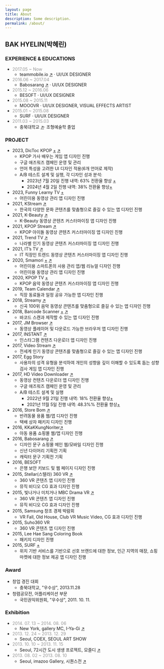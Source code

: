 ```yaml
---
layout: page
title: About
description: Some description.
permalink: /about/
---
```


<!-- <img itemprop="image" class="img-rounded" src="#" alt="jamy"> -->
## BAK HYELIN(박혜린) 

### EXPERIENCE & EDUCATIONS
+ <span style="color: #969696;"> 2017.05 ~ Now </span>
  + teammobile.io <a href="https://www.teammobile.io/" target="_blank">↗</a> · UI/UX DESIGNER
+ <span style="color: #969696;">2016.06 ~ 2017.04</span>
  + Babosarang <a href="http://www.babosarang.co.kr/" target="_blank">↗</a> · UI/UX DESIGNER
+ <span style="color: #969696;">2015.12 ~ 2016.06</span>
  + BESOFT · UI/UX DESIGNER
+ <span style="color: #969696;">2015.08 ~ 2015.11</span>
  + MOOOVR · UI/UX DESIGNER, VISUAL EFFECTS ARTIST
+ <span style="color: #969696;">2015.01 ~ 2015.08</span>
  + SURF · UI/UX DESIGNER
+ <span style="color: #969696;">2011.03 ~ 2015.03</span>
  + 충북대학교 <a href="https://www.cbnu.ac.kr/www/index.do" target="_blank">↗</a>· 조형예술학 졸업

### PROJECT 
+ 2023, DicToc KPOP [+](https://crazyjamy.github.io/kpoplyricsgame/) <a href="https://play.google.com/store/search?q=dictoc&c=apps" target="_blank">↗</a>
  + KPOP 가사 배우는 게임 앱 디자인 진행
  + 구글 애즈워즈 캠페인 운영 및 관리
  + 언어 특성을 고려한 UI 디자인 적용(6개 언어로 제작)
  + A/B 테스트 설계 및 실행, 각 디자인 성과 분석:
    + 2023년 7월 20일 진행 내역: 63% 전환율 향상 [+](https://crazyjamy.github.io/ab-kpoplyricsgame-230724/) 
    + 2024년 4월 2일 진행 내역: 38% 전환율 향상[+](https://crazyjamy.github.io/ab-kpoplyricsgame-240402/)
+ 2023, Funny Learny TV [+](https://crazyjamy.github.io/funnylearnytv/) 
  + 어린이용 동영상 관리 앱 디자인 진행
+ 2021, KStream <a href="https://play.google.com/store/apps/details?id=io.tm.k.stream" target="_blank">↗</a>
  + 한국의 다양한 문화 콘텐츠를 맞춤형으로 즐길 수 있는 앱 디자인 진행
+ 2021, K-Beauty <a href="https://play.google.com/store/apps/details?id=io.tm.kbeauty.tv" target="_blank">↗</a>
  + K-Beauty 동영상 콘텐츠 커스터마이징 앱 디자인 진행
+ 2021, KPOP Stream <a href="https://play.google.com/store/apps/details?id=io.tm.kpop.stream" target="_blank">↗</a>
  + KPOP 아이돌 동영상 콘텐츠 커스터마이징 앱 디자인 진행
+ 2021, Trend TV <a href="https://play.google.com/store/apps/details?id=io.tm.stream.in" target="_blank">↗</a>
  + 나라별 인기 동영상 콘텐츠 커스터마이징 앱 디자인 진행
+ 2021, IT’s TV <a href="https://play.google.com/store/apps/details?id=io.tm.its.tv" target="_blank">↗</a>
  + IT 직장인 트렌드 동영상 콘텐츠 커스터마이징 앱 디자인 진행
+ 2020, Smamori [+](https://crazyjamy.github.io/kidsvideoapp/) <a href="https://smamori.jp/" target="_blank">↗</a> 
  + 어린이용 스마트폰의 사용 관리 앱/웹 리뉴얼 디자인 진행
  + 어린이용 동영상 관리 앱 디자인 진행
+ 2020, KPOP TV [+](https://crazyjamy.github.io/icon-kpop/)
  + KPOP 음악 동영상 콘텐츠 커스터마이징 앱 디자인 진행
+ 2019, Team Calendar <a href="https://play.google.com/store/apps/details?id=io.jmobile.tm.calendar" target="_blank">↗</a>
  + 직장 동료들과 일정 공유 가능한 앱 디자인 진행
+ 2018, Streamy <a href="https://play.google.com/store/apps/details?id=com.fms.streamy" target="_blank">↗</a>
  + 신곡 100위 음악 동영상 콘텐츠를 맞춤형으로 즐길 수 있는 앱 디자인 진행
+ 2018, Barcode Scanner [+](https://crazyjamy.github.io/barcode_scanner/) [↗](https://play.google.com/store/apps/details?id=io.jmobile.jmscanner)
  + 바코드 스캔과 제작할 수 있는 앱 디자인 진행 
+ 2017, JM Browser <a href="https://play.google.com/store/apps/details?id=io.jmobile.browser" target="_blank">↗</a>
  + 동영상 플레이어 및 다운로드 가능한 브라우저 앱 디자인 진행
+ 2017, INSTANT <a href="https://play.google.com/store/apps/details?id=io.jmobile.instant" target="_blank">↗</a>
  + 인스타그램 컨텐츠 다운로더 앱 디자인 진행
+ 2017, Video Stream <a href="https://play.google.com/store/apps/details?id=io.jmobile.video.browser" target="_blank">↗</a>
  + 전세계 인기 동영상 콘텐츠를 맞춤형으로 즐길 수 있는 앱 디자인 진행
+ 2017, Egg Story
  + 사용자의 성격 유형을 분석하여 개인의 성향을 깊이 이해할 수 있도록 돕는 성향 검사 게임 앱 디자인 진행
+ 2017, HD Video Downloader <a href="https://play.google.com/store/apps/details?id=com.ne.hdv">↗</a>
  + 동영상 컨텐츠 다운로더 앱 디자인 진행
  + 구글 애즈워즈 캠페인 운영 및 관리
  + A/B 테스트 설계 및 실행
    + 2022년 9월 21일 진행 내역: 18% 전환율 향상[+](https://crazyjamy.github.io/ab-hdvd-220921/)
    + 2021년 11월 5일 진행 내역: 48.3%% 전환율 향상[+](https://crazyjamy.github.io/ab-hdvd-211105/)
+ 2016, Store Bom <a href="https://store.bom.co.kr/" target="_blank">↗</a>
  + 반려동물 용품 웹/앱 디자인 진행
  + 택배 상자 패키지 디자인 진행
+ 2016, KKaKKungNoriter<a href="http://kkakkungnoriter.com/" target="_blank">↗</a>
  + 아동 용품 쇼핑몰 웹/앱 디자인 진행
+ 2016, Babosarang <a href="https://www.babosarang.co.kr/" target="_blank">↗</a>
  + 디자인 문구 쇼핑몰 메인 웹/모바일 디자인 진행
  + 신년 다이어리 기획전 기획
  + 캐릭터 문구 기획전 기획
+ 2016, BESOFT
  + 은행 보안 키보드 및 웹 페이지 디자인 진행
+ 2015, Stellar(스텔라) 360 VR [↗](https://www.youtube.com/watch?v=gvORWNSsGak)
  + 360 VR 콘텐츠 앱 디자인 진행
  + 뮤직 비디오 CG 효과 디자인 진행
+ 2015, 빛나거나 미치거나 MBC Drama VR [↗](https://www.youtube.com/watch?v=7Eo8ddIhUnE)
  + 360 VR 콘텐츠 앱 디자인 진행
  + 뮤직 비디오 CG 효과 디자인 진행
+ 2015, Samsung 창조 경제 박람회
  + VR Fall, Old House, Club VR Music Video, CG 효과 디자인 진행
+ 2015, Suho360 VR
  + 360 VR 콘텐츠 앱 디자인 진행
+ 2015, Lee Hae Sang Coloring Book
  + 패키지 디자인 진행
+ 2015, SURF [+](https://crazyjamy.github.io/marshmello/)
  + 위치 기반 서비스를 기반으로 선호 브랜드에 대한 정보, 인근 지역의 매장, 쇼핑마켓에 대한 정보 제공 앱 디자인 진행

### Award
- 창업 경진 대회
  - 충북대학교, "우수상", 2013.11.28
- 청렴공모전, 어플리케이션 부문
  - 국민권익위원회, "우수상", 2011. 10. 11.

### Exhibition
+ <span style="color: #969696;">2014. 07. 13 ~ 2014. 08. 06</span>
  + New York, gallery MC, I-Ya-Gi <a href="http://www.gallerymc.org/h/i-ya-gi-that-connote-you-and-me/" target="_blank">↗</a>
+ <span style="color: #969696;">2013. 12. 24 ~ 2013. 12. 29</span>
  + Seoul, COEX, SEOUL ART SHOW
+ <span style="color: #969696;">2013. 10. 10 ~ 2013. 11. 15</span>
  + Seoul, 72시간 도시 생생 프로젝트, 모즐디 <a href="https://www.lafent.com/inews/news_view.html?news_id=110411" target="_blank">↗</a>
+ <span style="color: #969696;">2013. 08. 02 ~ 2013. 08. 10</span>
  + Seoul, imazoo Gallery, 시퀀스전 <a href="http://www.imazoo.com/index.htm" target="_blank">↗</a>
